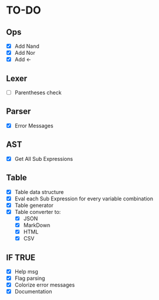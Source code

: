 # TO-DO

## Ops
- [X] Add Nand
- [X] Add Nor
- [X] Add <-
 
## Lexer
- [ ] Parentheses check

## Parser
- [X] Error Messages

## AST
- [X] Get All Sub Expressions

## Table
- [X] Table data structure 
- [X] Eval each Sub Expression for every variable combination
- [X] Table generator
- [X] Table converter to:
    - [X] JSON
    - [X] MarkDown
    - [X] HTML
    - [X] CSV

## IF TRUE
- [X] Help msg
- [X] Flag parsing
- [X] Colorize error messages
- [X] Documentation